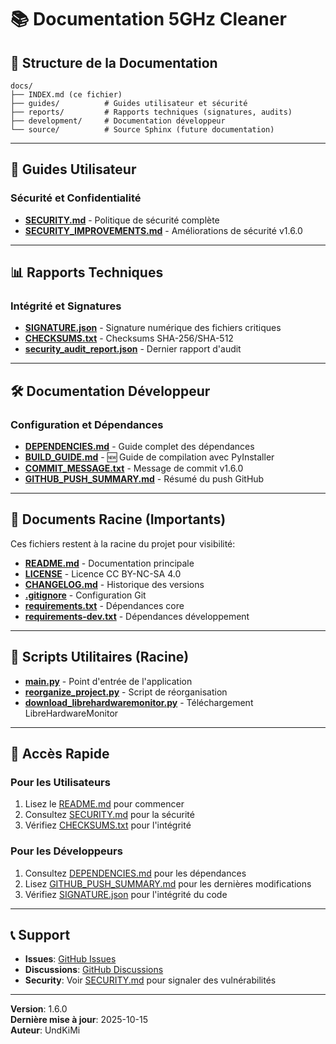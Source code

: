 # 📚 Documentation 5GHz Cleaner

## 📂 Structure de la Documentation

```
docs/
├── INDEX.md (ce fichier)
├── guides/          # Guides utilisateur et sécurité
├── reports/         # Rapports techniques (signatures, audits)
├── development/     # Documentation développeur
└── source/          # Source Sphinx (future documentation)
```

---

## 📖 Guides Utilisateur

### Sécurité et Confidentialité
- **[SECURITY.md](guides/SECURITY.md)** - Politique de sécurité complète
- **[SECURITY_IMPROVEMENTS.md](guides/SECURITY_IMPROVEMENTS.md)** - Améliorations de sécurité v1.6.0

---

## 📊 Rapports Techniques

### Intégrité et Signatures
- **[SIGNATURE.json](reports/SIGNATURE.json)** - Signature numérique des fichiers critiques
- **[CHECKSUMS.txt](reports/CHECKSUMS.txt)** - Checksums SHA-256/SHA-512
- **[security_audit_report.json](reports/security_audit_report.json)** - Dernier rapport d'audit

---

## 🛠️ Documentation Développeur

### Configuration et Dépendances
- **[DEPENDENCIES.md](development/DEPENDENCIES.md)** - Guide complet des dépendances
- **[BUILD_GUIDE.md](development/BUILD_GUIDE.md)** - 🆕 Guide de compilation avec PyInstaller
- **[COMMIT_MESSAGE.txt](development/COMMIT_MESSAGE.txt)** - Message de commit v1.6.0
- **[GITHUB_PUSH_SUMMARY.md](development/GITHUB_PUSH_SUMMARY.md)** - Résumé du push GitHub

---

## 📝 Documents Racine (Importants)

Ces fichiers restent à la racine du projet pour visibilité:

- **[README.md](../README.md)** - Documentation principale
- **[LICENSE](../LICENSE)** - Licence CC BY-NC-SA 4.0
- **[CHANGELOG.md](../CHANGELOG.md)** - Historique des versions
- **[.gitignore](../.gitignore)** - Configuration Git
- **[requirements.txt](../requirements.txt)** - Dépendances core
- **[requirements-dev.txt](../requirements-dev.txt)** - Dépendances développement

---

## 🔧 Scripts Utilitaires (Racine)

- **[main.py](../main.py)** - Point d'entrée de l'application
- **[reorganize_project.py](../reorganize_project.py)** - Script de réorganisation
- **[download_librehardwaremonitor.py](../download_librehardwaremonitor.py)** - Téléchargement LibreHardwareMonitor

---

## 🚀 Accès Rapide

### Pour les Utilisateurs
1. Lisez le [README.md](../README.md) pour commencer
2. Consultez [SECURITY.md](guides/SECURITY.md) pour la sécurité
3. Vérifiez [CHECKSUMS.txt](reports/CHECKSUMS.txt) pour l'intégrité

### Pour les Développeurs
1. Consultez [DEPENDENCIES.md](development/DEPENDENCIES.md) pour les dépendances
2. Lisez [GITHUB_PUSH_SUMMARY.md](development/GITHUB_PUSH_SUMMARY.md) pour les dernières modifications
3. Vérifiez [SIGNATURE.json](reports/SIGNATURE.json) pour l'intégrité du code

---

## 📞 Support

- **Issues**: [GitHub Issues](https://github.com/UndKiMi/5Ghz_Cleaner/issues)
- **Discussions**: [GitHub Discussions](https://github.com/UndKiMi/5Ghz_Cleaner/discussions)
- **Security**: Voir [SECURITY.md](guides/SECURITY.md) pour signaler des vulnérabilités

---

**Version**: 1.6.0  
**Dernière mise à jour**: 2025-10-15  
**Auteur**: UndKiMi